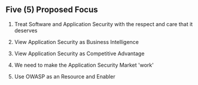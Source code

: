 ## Five (5) Proposed Focus

1) Treat Software and Application Security with the respect and care that it deserves

2) View Application Security as Business Intelligence

3) View Application Security as Competitive Advantage

4) We need to make the Application Security Market 'work'

5) Use OWASP as an Resource and Enabler

